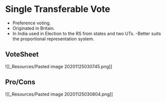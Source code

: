 # Single Transferable Vote
- Preference voting.
- Originated in Britain.
- In India used in Election to the RS from states and two UTs.
-Better suits the proportional representation system.

## VoteSheet
![[_Resources/Pasted image 20201125030745.png]]

## Pro/Cons
![[_Resources/Pasted image 20201125030804.png]]